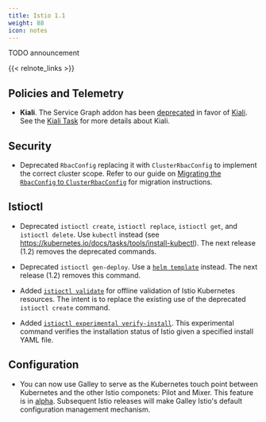 ```yaml
---
title: Istio 1.1
weight: 88
icon: notes
---
```


TODO announcement

{{< relnote_links >}}

## Policies and Telemetry

- **Kiali**. The Service Graph addon has been [deprecated](https://github.com/istio/istio/issues/9066) in favor of [Kiali](https://www.kiali.io). See the [Kiali Task](/docs/tasks/telemetry/kiali/) for more details about Kiali.

## Security

- Deprecated `RbacConfig` replacing it with `ClusterRbacConfig` to implement the correct cluster scope.
  Refer to our guide on [Migrating the `RbacConfig` to `ClusterRbacConfig`](/docs/setup/kubernetes/upgrading-istio#migrating-the-rbacconfig-to-clusterrbacconfig)
  for migration instructions.
  
## Istioctl

- Deprecated `istioctl create`, `istioctl replace`, `istioctl get`, and `istioctl delete`. Use `kubectl` instead (see https://kubernetes.io/docs/tasks/tools/install-kubectl). The next release (1.2) removes the deprecated commands.
- Deprecated `istioctl gen-deploy`. Use a [`helm template`](/docs/setup/kubernetes/helm-install/#option-1-install-with-helm-via-helm-template) instead. The next release (1.2) removes this command.
  
- Added [`istioctl validate`](/docs/reference/commands/istioctl/#istioctl-validate) for offline validation of Istio Kubernetes resources. The intent is to replace the existing use of the deprecated `istioctl create` command.

- Added [`istioctl experimental verify-install`](/docs/reference/commands/istioctl/#istioctl-experimental-verify-install). This experimental command verifies the installation status of Istio given a specified install YAML file. 

## Configuration

- You can now use Galley to serve as the Kubernetes touch point between Kubernetes and the other Istio componets: Pilot and Mixer. This feature is in [alpha](https://preliminary.istio.io/about/feature-stages/#feature-phase-definitions). Subsequent Istio releases will make Galley Istio's default configuration management mechanism.

